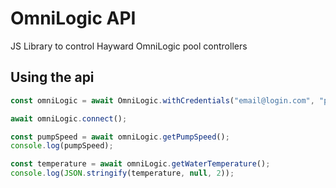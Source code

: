 # OmniLogic API

JS Library to control Hayward OmniLogic pool controllers

## Using the api

```ts
const omniLogic = await OmniLogic.withCredentials("email@login.com", "p4ssw0rd");

await omniLogic.connect();

const pumpSpeed = await omniLogic.getPumpSpeed();
console.log(pumpSpeed);

const temperature = await omniLogic.getWaterTemperature();
console.log(JSON.stringify(temperature, null, 2));

```